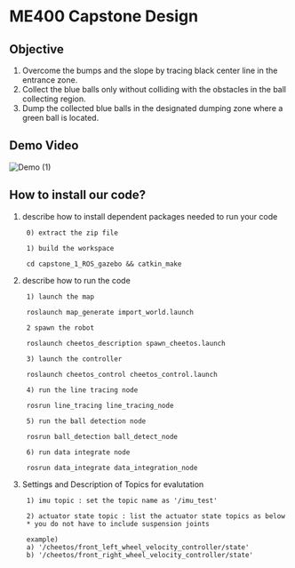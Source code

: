 # ME400 Capstone Design

## Objective
1. Overcome the bumps and the slope by tracing black center line in the entrance zone.
2. Collect the blue balls only without colliding with the obstacles in the ball collecting region.
3. Dump the collected blue balls in the designated dumping zone where a green ball is located. 

## Demo Video
![Demo (1)](https://user-images.githubusercontent.com/45442859/127759573-3a3c0d8c-7307-4429-a844-562d636f98fd.gif)

## How to install our code?
1. describe how to install dependent packages needed to run your code

		0) extract the zip file

		1) build the workspace

		cd capstone_1_ROS_gazebo && catkin_make





2. describe how to run the code

		1) launch the map

		roslaunch map_generate import_world.launch

		2 spawn the robot

		roslaunch cheetos_description spawn_cheetos.launch

		3) launch the controller

		roslaunch cheetos_control cheetos_control.launch

		4) run the line tracing node

		rosrun line_tracing line_tracing_node

		5) run the ball detection node

		rosrun ball_detection ball_detect_node

		6) run data integrate node

		rosrun data_integrate data_integration_node





3. Settings and Description of Topics for evalutation

		1) imu topic : set the topic name as '/imu_test'

		2) actuator state topic : list the actuator state topics as below
		* you do not have to include suspension joints

		example)
		a) '/cheetos/front_left_wheel_velocity_controller/state'
		b) '/cheetos/front_right_wheel_velocity_controller/state'
